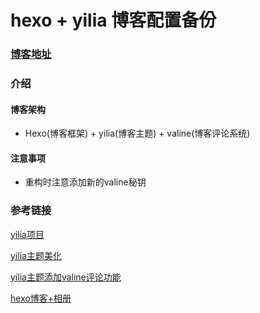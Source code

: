 # hexo + yilia 博客配置备份

### [博客地址](https://yangbingxi.github.io/)

### 介绍
#### 博客架构
- Hexo(博客框架) + yilia(博客主题) + valine(博客评论系统)
#### 注意事项
- 重构时注意添加新的valine秘钥


### 参考链接

[yilia项目](https://github.com/litten/hexo-theme-yilia)

[yilia主题美化](http://xxty.fun/2019/08/14/hexo%E5%8D%9A%E5%AE%A2%EF%BC%9Ayilia%E4%B8%BB%E9%A2%98%E7%BE%8E%E5%8C%96/)

[yilia主题添加valine评论功能](https://mxy493.xyz/2019/01/28/Hexo%E5%8D%9A%E5%AE%A2%EF%BC%88%E4%B8%BB%E9%A2%98%EF%BC%9Ayilia%EF%BC%89%E6%B7%BB%E5%8A%A0Valine%E8%AF%84%E8%AE%BA%E7%B3%BB%E7%BB%9F/)

[hexo博客+相册](http://www.lawlite.me/2017/04/13/Hexo-Github%E5%AE%9E%E7%8E%B0%E7%9B%B8%E5%86%8C%E5%8A%9F%E8%83%BD/)

